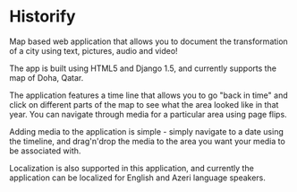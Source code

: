 Historify
========

Map based web application that allows you to document the transformation of a city using text, pictures, audio and video!

The app is built using HTML5 and Django 1.5, and currently supports the  map of Doha, Qatar.

The application features a time line that allows you to go "back in time" and click on different parts of the map to see what the area looked like in that year. You can navigate through media for a particular area using page flips.

Adding media to the application is simple - simply navigate to a date using the timeline, and drag'n'drop the media to the area you want your media to be associated with.

Localization is also supported in this application, and currently the application can be localized for English and Azeri language speakers.  

